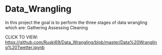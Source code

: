 # Data_Wrangling
In this project the goal is to perform the three stages of data wrangling which are:  Gathering Assessing Cleaning

CLICK TO VIEW: https://github.com/Ruski69/Data_Wrangling/blob/master/Data%20Wrangling%20Twetter.ipynb
